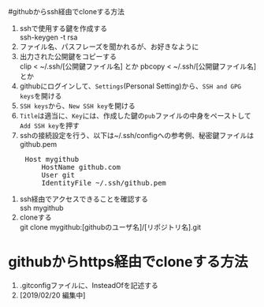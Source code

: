 #githubからssh経由でcloneする方法
 1. sshで使用する鍵を作成する  
    ssh-keygen -t rsa
 1. ファイル名、パスフレーズを聞かれるが、お好きなように
 1. 出力された公開鍵をコピーする  
    clip < ~/.ssh/[公開鍵ファイル名] とか
    pbcopy < ~/.ssh/[公開鍵ファイル名] とか
 1. githubにログインして、`Settings`(Personal Setting)から、`SSH and GPG keys`を開ける
 1. `SSH keys`から、`New SSH key`を開ける
 1. `Title`は適当に、`Key`には、作成した鍵の`pub`ファイルの中身をペーストして`Add SSH key`を押す
 1. sshの接続設定を行う、以下は~/.ssh/configへの参考例、秘密鍵ファイルはgithub.pem   
<pre>
    Host mygithub
        HostName github.com
        User git
        IdentityFile ~/.ssh/github.pem
</pre>
 1. ssh経由でアクセスできることを確認する  
    ssh mygithub
 1. cloneする  
    git clone mygithub:[githubのユーザ名]/[リポジトリ名].git
 
# githubからhttps経由でcloneする方法
 1. .gitconfigファイルに、InsteadOfを記述する
 1. [2019/02/20 編集中]
